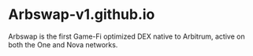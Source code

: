 # Arbswap-v1.github.io
Arbswap is the first Game-Fi optimized DEX native to Arbitrum, active on both the One and Nova networks.
